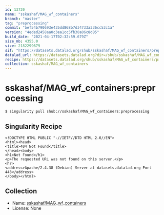 ```yaml
---
id: 13720
name: "sskashaf/MAG_wf_containers"
branch: "master"
tag: "preprocessing"
commit: "bef54b790693e435dd868b7d34733a336cc53c1a"
version: "4eded2458aa0c3ea1cc5fb30a06c8d85"
build_date: "2021-04-17T02:32:59.679Z"
size_mb: 4355.0
size: 2182299679
sif: "https://datasets.datalad.org/shub/sskashaf/MAG_wf_containers/preprocessing/2021-04-17-bef54b79-4eded245/4eded2458aa0c3ea1cc5fb30a06c8d85.sif"
datalad_url: https://datasets.datalad.org?dir=/shub/sskashaf/MAG_wf_containers/preprocessing/2021-04-17-bef54b79-4eded245/
recipe: https://datasets.datalad.org/shub/sskashaf/MAG_wf_containers/preprocessing/2021-04-17-bef54b79-4eded245/Singularity
collection: sskashaf/MAG_wf_containers
---
```


# sskashaf/MAG_wf_containers:preprocessing

```bash
$ singularity pull shub://sskashaf/MAG_wf_containers:preprocessing
```

## Singularity Recipe

```singularity
<!DOCTYPE HTML PUBLIC "-//IETF//DTD HTML 2.0//EN">
<html><head>
<title>404 Not Found</title>
</head><body>
<h1>Not Found</h1>
<p>The requested URL was not found on this server.</p>
<hr>
<address>Apache/2.4.38 (Debian) Server at datasets.datalad.org Port 443</address>
</body></html>
```

## Collection

 - Name: [sskashaf/MAG_wf_containers](https://github.com/sskashaf/MAG_wf_containers)
 - License: None

